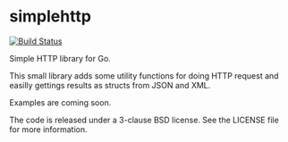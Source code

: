 simplehttp
==========

[![Build Status](https://travis-ci.org/mbanzon/simplehttp.png?branch=master)](https://travis-ci.org/mbanzon/simplehttp)

Simple HTTP library for Go.

This small library adds some utility functions for doing HTTP request and easilly gettings results as
structs from JSON and XML.

Examples are coming soon.

The code is released under a 3-clause BSD license. See the LICENSE file for more information.